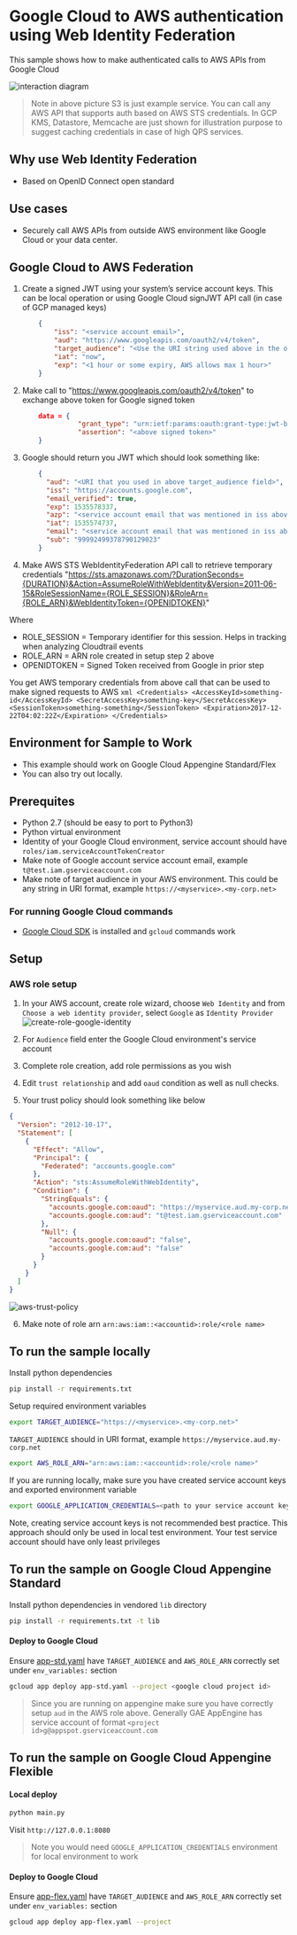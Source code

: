 # Google Cloud to AWS authentication using Web Identity Federation

This sample shows how to make authenticated calls to AWS APIs from Google Cloud

![interaction diagram](docs/images/interaction-diagram.png)

> Note in above picture S3 is just example service. You can call any AWS API that supports auth based on AWS STS credentials.
> In GCP KMS, Datastore, Memcache are just shown for illustration purpose to suggest caching credentials in case of high QPS services.

## Why use Web Identity Federation
* Based on OpenID Connect open standard

## Use cases
* Securely call AWS APIs from outside AWS environment like Google Cloud or your data center.

## Google Cloud to AWS Federation
1. Create a signed JWT using your system’s service account keys. This can be local operation or using Google Cloud signJWT API call (in case of GCP managed keys)
    ```json
        {
            "iss": "<service account email>",
            "aud": "https://www.googleapis.com/oauth2/v4/token",
            "target_audience": "<Use the URI string used above in the oaud field>",
            "iat": "now",
            "exp": "<1 hour or some expiry, AWS allows max 1 hour>"
        }
    ```
2. Make call to "https://www.googleapis.com/oauth2/v4/token" to exchange above token for Google signed token
    ```json
        data = {
                  "grant_type": "urn:ietf:params:oauth:grant-type:jwt-bearer",
                  "assertion": "<above signed token>"
        }
    ```
3. Google should return you JWT which should look something like:
    ```json
        {
          "aud": "<URI that you used in above target_audience field>",
          "iss": "https://accounts.google.com",
          "email_verified": true,
          "exp": 1535578337,
          "azp": "<service account email that was mentioned in iss above>",
          "iat": 1535574737,
          "email": "<service account email that was mentioned in iss above>",
          "sub": "99992499378790129023"
        }
    ```
4. Make AWS STS WebIdentityFederation API call to retrieve temporary credentials
"https://sts.amazonaws.com/?DurationSeconds={DURATION}&Action=AssumeRoleWithWebIdentity&Version=2011-06-15&RoleSessionName={ROLE_SESSION}&RoleArn={ROLE_ARN}&WebIdentityToken={OPENIDTOKEN}"

Where
* ROLE_SESSION = Temporary identifier for this session. Helps in tracking when analyzing Cloudtrail events
* ROLE_ARN = ARN role created in setup step 2 above
* OPENIDTOKEN = Signed Token received from Google in prior step

You get AWS temporary credentials from above call that can be used to make signed requests to AWS
    ```xml
    <Credentials>
      <AccessKeyId>something-id</AccessKeyId>
      <SecretAccessKey>something-key</SecretAccessKey>
      <SessionToken>something-something</SessionToken>
      <Expiration>2017-12-22T04:02:22Z</Expiration>
    </Credentials>
    ```

## Environment for Sample to Work
* This example should work on Google Cloud Appengine Standard/Flex
* You can also try out locally.

## Prerequites
* Python 2.7 (should be easy to port to Python3)
* Python virtual environment
* Identity of your Google Cloud environment, service account should have `roles/iam.serviceAccountTokenCreator`
* Make note of Google account service account email, example `t@test.iam.gserviceaccount.com`
* Make note of target audience in your AWS environment. This could be any string in URI format, example `https://<myservice>.<my-corp.net>`

### For running Google Cloud commands
* [Google Cloud SDK](https://cloud.google.com/sdk/) is installed and `gcloud` commands work

## Setup
### AWS role setup
1. In your AWS account, create role wizard, choose `Web Identity` and from `Choose a web identity provider`, select `Google` as `Identity Provider`
![create-role-google-identity](docs/images/create-role-google-identity.png)

2. For `Audience` field enter the Google Cloud environment's service account
3. Complete role creation, add role permissions as you wish
4. Edit `trust relationship` and add `oaud` condition as well as null checks.
5. Your trust policy should look something like below

```json
{
  "Version": "2012-10-17",
  "Statement": [
    {
      "Effect": "Allow",
      "Principal": {
        "Federated": "accounts.google.com"
      },
      "Action": "sts:AssumeRoleWithWebIdentity",
      "Condition": {
        "StringEquals": {
          "accounts.google.com:oaud": "https://myservice.aud.my-corp.net",
          "accounts.google.com:aud": "t@test.iam.gserviceaccount.com"
        },
        "Null": {
          "accounts.google.com:oaud": "false",
          "accounts.google.com:aud": "false"
        }
      }
    }
  ]
}
```
![aws-trust-policy](docs/images/aws-trust-policy.png)

6. Make note of role arn `arn:aws:iam::<accountid>:role/<role name>`


## To run the sample locally
Install python dependencies
```bash
pip install -r requirements.txt
```

Setup required environment variables
```bash
export TARGET_AUDIENCE="https://<myservice>.<my-corp.net>"
```
`TARGET_AUDIENCE` should in URI format, example `https://myservice.aud.my-corp.net`

```bash
export AWS_ROLE_ARN="arn:aws:iam::<accountid>:role/<role name>"
```


If you are running locally, make sure you have created service account keys and exported environment variable
```bash
export GOOGLE_APPLICATION_CREDENTIALS=<path to your service account keys json>
```

Note, creating service account keys is not recommended best practice. This approach should only be used in local test environment.
Your test service account should have only least privileges

## To run the sample on Google Cloud Appengine Standard
Install python dependencies in vendored `lib` directory
```bash
pip install -r requirements.txt -t lib
```

#### Deploy to Google Cloud
Ensure [app-std.yaml](app-std.yaml) have `TARGET_AUDIENCE` and `AWS_ROLE_ARN` correctly set under `env_variables:` section

```bash
gcloud app deploy app-std.yaml --project <google cloud project id>
```

> Since you are running on appengine make sure you have correctly setup `aud` in the AWS role above. Generally GAE AppEngine has service account of format `<project id>g@appspot.gserviceaccount.com`

## To run the sample on Google Cloud Appengine Flexible
#### Local deploy
```bash
python main.py
```
Visit `http://127.0.0.1:8080`

> Note you would need `GOOGLE_APPLICATION_CREDENTIALS` environment for local environment to work

#### Deploy to Google Cloud
Ensure [app-flex.yaml](app-flex.yaml) have `TARGET_AUDIENCE` and `AWS_ROLE_ARN` correctly set under `env_variables:` section

```bash
gcloud app deploy app-flex.yaml --project
```

